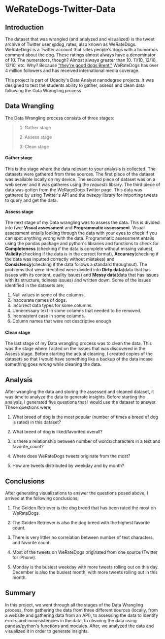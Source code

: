 # WeRateDogs-Twitter-Data
## Introduction
The dataset that was wrangled (and analyzed and visualized) is the tweet archive of Twitter user @dog_rates, also known as WeRateDogs. WeRateDogs is a Twitter account that rates people's dogs with a humorous comment about the dog. These ratings almost always have a denominator of 10. The numerators, though? Almost always greater than 10. 11/10, 12/10, 13/10, etc. Why? Because ["they're good dogs Brent."](http://knowyourmeme.com/memes/theyre-good-dogs-brent) WeRateDogs has over 4 million followers and has received international media coverage.

This project is part of Udacity's Data Analyst nanodegree projects. It was designed to test the students ability to gather, assess and clean data following the Data Wrangling process. 

## Data Wrangling
The Data Wrangling process consists of three stages:
> 1. Gather stage
>
> 2. Assess stage
>
> 3. Clean stage


#### Gather stage
This is the stage where the data relevant to your analysis is collected. The datasets were gathered from three sources. The first piece of the dataset was available locally on my device. The second piece of dataset was on a web server and it was gatheres using the *requests* library. The third piece of data was gotten from the WeRageDogs Twitter page. This data was gathered by using Twitter's API and the *tweepy* library for importing tweets to query and get the data.

#### Assess stage
The next stage of my Data wrangling was to assess the data. This is divided into two; **Visual assessment** and **Programmatic assessment**. Visual assessment entails looking through the data with your eyes to check if you can spot anything wrong with the data. Programmatic assessment entails using the pandas package and python's libraries and functions to check for **Completeness** (checking if the data is complete without missing values), **Validity**(checking if the data is in the correct format), **Accuracy**(checking if the data was inputted correctly without mistakes) and **Consistency**(checking if the data follows a standard throughout). The problems that were identified were divided into **Dirty data**(data that has issues with its content, quality issues) and **Messy data**(data that has issues with its structure, tidiness issues) and written down. Some of the issues identified in the datasets are;
1. Null values in some of the columns.
2. Inaccurate names of dogs.
3. Incorrect data types for some columns.
4. Unnecessary text in some columns that needed to be removed.
5. Inconsistent case in some columns.
6. Column names that were not descriptive enough

#### Clean stage
The last stage of my Data wrangling process was to clean the data. This was the stage where I acted on the issues that was discovered in the Assess stage. Before starting the actual cleaning, I created copies of the datasets so that I would have something like a backup of the data incase something goes wrong while cleaning the data.

## Analysis 
After wrangling the data and storing the assessed and cleaned dataset, it was time to analyze the data to generate insights. Before starting the analysis, I generated five questions that I would use the dataset to answer. These questions were;

1. What breed of dog is the most popular (number of times a breed of dog is rated) in this dataset?

2. What breed of dog is liked/favorited overall?

3. Is there a relationship between number of words/characters in a text and favorite_count?

4. Where does WeRateDogs tweets originate from the most?

5. How are tweets distributed by weekday and by month?

## Conclusions
After generating visualizations to answer the questions posed above, I arrived at the following conclusions;
1. The Golden Retriever is the dog breed that has been rated the most on WeRateDogs.

2. The Golden Retriever is also the dog breed with the highest favorite count.

3. There is very little/ no correlation between number of text characters and favorite count.

4. Most of the tweets on WeRateDogs originated from one source (Twitter for iPhone).

5. Monday is the busiest weekday with more tweets rolling out on this day. December is also the busiest month, with more tweets rolling out in this month.

## Summary
In this project, we went through all the stages of the Data Wrangling process, from gathering the data from three different sources (locally, from a website and gathering data from an API), to assessing the data to identify errors and inconsistencies in the data, to cleaning the data using pandas/python's functions and modules. After, we analyzed the data and visualized it in order to generate insights.
